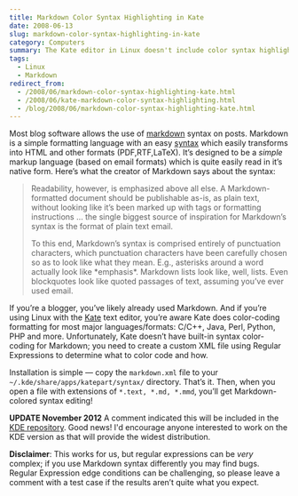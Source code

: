 ```yaml
---
title: Markdown Color Syntax Highlighting in Kate
date: 2008-06-13
slug: markdown-color-syntax-highlighting-in-kate
category: Computers
summary: The Kate editor in Linux doesn't include color syntax highlights for Markdown files. Here's how to get it.
tags: 
  - Linux
  - Markdown
redirect_from:
  - /2008/06/markdown-color-syntax-highlighting-kate.html
  - /2008/06/kate-markdown-color-syntax-highlighting.html
  - /blog/2008/06/markdown-color-syntax-highlighting-kate.html
---
```




Most blog software allows the use of
[markdown](http://daringfireball.net/projects/markdown/) syntax on
posts. Markdown is a simple formatting language with an easy
[syntax](http://daringfireball.net/projects/markdown/syntax) which
easily transforms into HTML and other formats (PDF,RTF,LaTeX). It’s
designed to be a *simple* markup language (based on email formats) which
is quite easily read in it’s native form. Here’s what the creator of
Markdown says about the syntax:

> Readability, however, is emphasized above all else. A
> Markdown-formatted document should be publishable as-is, as plain
> text, without looking like it’s been marked up with tags or formatting
> instructions … the single biggest source of inspiration for Markdown’s
> syntax is the format of plain text email.
>
> To this end, Markdown’s syntax is comprised entirely of punctuation
> characters, which punctuation characters have been carefully chosen so
> as to look like what they mean. E.g., asterisks around a word actually
> look like \*emphasis\*. Markdown lists look like, well, lists. Even
> blockquotes look like quoted passages of text, assuming you’ve ever
> used email.

If you’re a blogger, you’ve likely already used Markdown. And if you’re
using Linux with the [Kate](http://kate-editor.org/) text editor, you’re
aware Kate does color-coding formatting for most major
languages/formats: C/C++, Java, Perl, Python, PHP and more.
Unfortunately, Kate doesn’t have built-in syntax color-coding for
Markdown; you need to create a custom XML file using Regular Expressions
to determine what to color code and how.

Installation is simple — copy the `markdown.xml` file to your
`~/.kde/share/apps/katepart/syntax/` directory. That’s it. Then, when
you open a file with extensions of `*.text, *.md, *.mmd`, you’ll get
Markdown-colored syntax editing!

**UPDATE November 2012** A comment indicated this will be included in
the [KDE repository](https://projects.kde.org/projects/kde/kde-baseapps/kate/repository/revisions/master/changes/part/syntax/data/markdown.xml).
Good news! I'd encourage anyone interested to work on the KDE version as
that will provide the widest distribution.

**Disclaimer**: This works for us, but regular expressions can be *very*
complex; if you use Markdown syntax differently you may find bugs.
Regular Expression edge conditions can be challenging, so please leave a
comment with a test case if the results aren’t quite what you expect.
